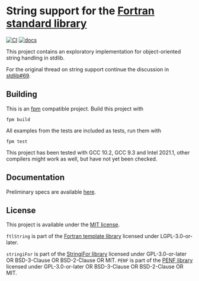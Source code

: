 # String support for the [Fortran standard library](https://github.com/fortran-lang/stdlib)

[![CI](https://github.com/awvwgk/stdlib_string/workflows/CI/badge.svg)](https://github.com/awvwgk/stdlib_string/actions)
[![docs](https://github.com/awvwgk/stdlib_string/workflows/docs/badge.svg)](https://awvwgk.github.io/stdlib_string)

This project contains an exploratory implementation for object-oriented string handling in stdlib.

For the original thread on string support continue the discussion in
[stdlib#69](https://github.com/fortran-lang/stdlib/issues/69).


## Building

This is an [fpm](https://github.com/fortran-lang/fpm) compatible project.
Build this project with

```
fpm build
```

All examples from the tests are included as tests, run them with

```
fpm test
```

This project has been tested with GCC 10.2, GCC 9.3 and Intel 2021.1, other compilers
might work as well, but have not yet been checked.


## Documentation

Preliminary specs are available [here](./doc/specs/stdlib_string_class.md).


## License

This project is available under the [MIT license](./LICENSE).

``ftlString`` is part of the [Fortran template library](https://github.com/SCM-NV/ftl) licensed under LGPL-3.0-or-later.

``stringiFor`` is part of the [StringiFor library](https://github.com/szaghi/StringiFor) licensed under GPL-3.0-or-later OR BSD-3-Clause OR BSD-2-Clause OR MIT.
``PENF`` is part of the [PENF library](https://github.com/szaghi/PENF) licensed under GPL-3.0-or-later OR BSD-3-Clause OR BSD-2-Clause OR MIT.
